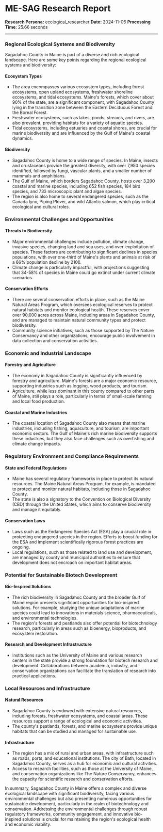 # ME-SAG Research Report

**Research Persona:** ecological_researcher
**Date:** 2024-11-06
**Processing Time:** 25.66 seconds

---

### Regional Ecological Systems and Biodiversity

Sagadahoc County in Maine is part of a diverse and rich ecological landscape. Here are some key points regarding the regional ecological systems and biodiversity:

#### Ecosystem Types
- The area encompasses various ecosystem types, including forest ecosystems, open upland ecosystems, freshwater shoreline ecosystems, and tidal ecosystems. Maine's forests, which cover about 90% of the state, are a significant component, with Sagadahoc County lying in the transition zone between the Eastern Deciduous Forest and the Boreal Forest.
- Freshwater ecosystems, such as lakes, ponds, streams, and rivers, are also prevalent, providing habitats for a variety of aquatic species.
- Tidal ecosystems, including estuaries and coastal shores, are crucial for marine biodiversity and are influenced by the Gulf of Maine's coastal dynamics.

#### Biodiversity
- Sagadahoc County is home to a wide range of species. In Maine, insects and crustaceans provide the greatest diversity, with over 7,950 species identified, followed by fungi, vascular plants, and a smaller number of mammals and amphibians.
- The Gulf of Maine, which borders Sagadahoc County, hosts over 3,200 coastal and marine species, including 652 fish species, 184 bird species, and 733 microscopic plant and algae species.
- The region is also home to several endangered species, such as the Canada lynx, Piping Plover, and wild Atlantic salmon, which play critical ecological and cultural roles.

### Environmental Challenges and Opportunities

#### Threats to Biodiversity
- Major environmental challenges include pollution, climate change, invasive species, changing land and sea uses, and over-exploitation of species. These factors are contributing to significant declines in species populations, with over one-third of Maine's plants and animals at risk of a 66% population decline by 2100.
- Climate change is particularly impactful, with projections suggesting that 34-58% of species in Maine could go extinct under current climate scenarios.

#### Conservation Efforts
- There are several conservation efforts in place, such as the Maine Natural Areas Program, which oversees ecological reserves to protect natural habitats and monitor ecological health. These reserves cover over 90,000 acres across Maine, including areas in Sagadahoc County, and are managed to maintain natural community types and protect biodiversity.
- Community science initiatives, such as those supported by The Nature Conservancy and other organizations, encourage public involvement in data collection and conservation activities.

### Economic and Industrial Landscape

#### Forestry and Agriculture
- The economy in Sagadahoc County is significantly influenced by forestry and agriculture. Maine's forests are a major economic resource, supporting industries such as logging, wood products, and tourism.
- Agriculture, while less dominant in this county compared to other parts of Maine, still plays a role, particularly in terms of small-scale farming and local food production.

#### Coastal and Marine Industries
- The coastal location of Sagadahoc County also means that marine industries, including fishing, aquaculture, and tourism, are important economic sectors. The Gulf of Maine's rich marine biodiversity supports these industries, but they also face challenges such as overfishing and climate change impacts.

### Regulatory Environment and Compliance Requirements

#### State and Federal Regulations
- Maine has several regulatory frameworks in place to protect its natural resources. The Maine Natural Areas Program, for example, is mandated to protect and monitor natural habitats, including those in Sagadahoc County.
- The state is also a signatory to the Convention on Biological Diversity (CBD) through the United States, which aims to conserve biodiversity and manage it equitably.

#### Conservation Laws
- Laws such as the Endangered Species Act (ESA) play a crucial role in protecting endangered species in the region. Efforts to boost funding for the ESA and implement scientifically rigorous forest practices are ongoing.
- Local regulations, such as those related to land use and development, are managed by county and municipal authorities to ensure that development does not encroach on important habitat areas.

### Potential for Sustainable Biotech Development

#### Bio-Inspired Solutions
- The rich biodiversity in Sagadahoc County and the broader Gulf of Maine region presents significant opportunities for bio-inspired solutions. For example, studying the unique adaptations of marine species could lead to innovations in materials science, pharmaceuticals, and environmental technologies.
- The region's forests and peatlands also offer potential for biotechnology research, particularly in areas such as bioenergy, bioproducts, and ecosystem restoration.

#### Research and Development Infrastructure
- Institutions such as the University of Maine and various research centers in the state provide a strong foundation for biotech research and development. Collaborations between academia, industry, and conservation organizations can facilitate the translation of research into practical applications.

### Local Resources and Infrastructure

#### Natural Resources
- Sagadahoc County is endowed with extensive natural resources, including forests, freshwater ecosystems, and coastal areas. These resources support a range of ecological and economic activities.
- The county's peatlands, forests, and marine ecosystems provide unique habitats that can be studied and managed for sustainable use.

#### Infrastructure
- The region has a mix of rural and urban areas, with infrastructure such as roads, ports, and educational institutions. The city of Bath, located in Sagadahoc County, serves as a hub for economic and cultural activities.
- Access to research facilities, such as those at the University of Maine, and conservation organizations like The Nature Conservancy, enhances the capacity for scientific research and conservation efforts.

In summary, Sagadahoc County in Maine offers a complex and diverse ecological landscape with significant biodiversity, facing various environmental challenges but also presenting numerous opportunities for sustainable development, particularly in the realm of biotechnology and conservation. Addressing the environmental challenges through robust regulatory frameworks, community engagement, and innovative bio-inspired solutions is crucial for maintaining the region's ecological health and economic viability.